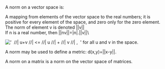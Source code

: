 A norm on a vector space is:

A mapping from elements of the vector space to the real numbers; it is
positive for every element of the space, and zero only for the zero
element. The norm of element v is denoted ||v||\
 If n is a real number, then ||nv||=|n|.||v||\

!['  //| u+v //| \<= //| u //| + //| v //| ,  '](../dictionary/equation_images/2279.1..png)
for all u and v in the space.

A norm may be used to define a metric: d(x,y)=||x-y||.

A norm on a matrix is a norm on the vector space of matrices.
